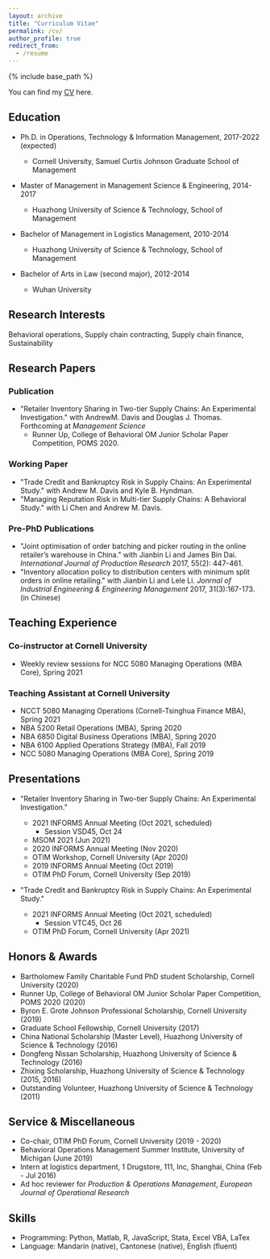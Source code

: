 ```yaml
---
layout: archive
title: "Curriculum Vitae"
permalink: /cv/
author_profile: true
redirect_from:
  - /resume
---
```


{% include base_path %}

You can find my [CV](https://rihuanhuang.github.io/files/CV_rihuanhuang.pdf) here. 

## Education
* Ph.D. in Operations, Technology & Information Management, 2017-2022 (expected)
    * Cornell University, Samuel Curtis Johnson Graduate School of Management

* Master of Management in Management Science & Engineering, 2014-2017
    * Huazhong University of Science & Technology, School of Management

* Bachelor of Management in Logistics Management, 2010-2014
    * Huazhong University of Science & Technology, School of Management
* Bachelor of Arts in Law (second major), 2012-2014
    * Wuhan University

## Research Interests
Behavioral operations, Supply chain contracting, Supply chain finance, Sustainability

## Research Papers
### Publication
* "Retailer Inventory Sharing in Two-tier Supply Chains:  An Experimental Investigation." with AndrewM. Davis and 
  Douglas J. Thomas. Forthcoming at *Management Science*
    * Runner Up, College of Behavioral OM Junior Scholar Paper Competition, POMS 2020.
  
### Working Paper
* "Trade Credit and Bankruptcy Risk in Supply Chains: An Experimental Study." with Andrew M. Davis and Kyle B. Hyndman.
* "Managing Reputation Risk in Multi-tier Supply Chains: A Behavioral Study." with Li Chen and Andrew M. Davis.

### Pre-PhD Publications
* "Joint optimisation of order batching and picker routing in the online retailer’s warehouse in China." with Jianbin Li and James Bin Dai. *International Journal of Production Research* 2017, 55(2):  447-461.
* "Inventory allocation policy to distribution centers with minimum split orders in online retailing." with Jianbin Li and Lele Li. *Jonrnal of Industrial Engineering & Engineering Management* 2017, 31(3):167-173. (in Chinese)

## Teaching Experience
### Co-instructor at Cornell University
* Weekly review sessions for NCC 5080 Managing Operations (MBA Core), Spring 2021

### Teaching Assistant at Cornell University
* NCCT 5080 Managing Operations (Cornell-Tsinghua Finance MBA), Spring 2021
* NBA 5200 Retail Operations (MBA), Spring 2020
* NBA 6850 Digital Business Operations (MBA), Spring 2020
* NBA 6100 Applied Operations Strategy (MBA), Fall 2019
* NCC 5080 Managing Operations (MBA Core), Spring 2019

## Presentations
* "Retailer Inventory Sharing in Two-tier Supply Chains: An Experimental Investigation."
    * 2021 INFORMS Annual Meeting (Oct 2021, scheduled)
      * Session VSD45, Oct 24 
    * MSOM 2021 (Jun 2021)
    * 2020 INFORMS Annual Meeting (Nov 2020)
    * OTIM Workshop, Cornell University (Apr 2020)
    * 2019 INFORMS Annual Meeting (Oct 2019)
    * OTIM PhD Forum, Cornell University (Sep 2019)

* "Trade Credit and Bankruptcy Risk in Supply Chains: An Experimental Study."
  * 2021 INFORMS Annual Meeting (Oct 2021, scheduled)
    * Session VTC45, Oct 26 
  * OTIM PhD Forum, Cornell University (Apr 2021)
  
## Honors & Awards
* Bartholomew Family Charitable Fund PhD student Scholarship, Cornell University (2020)
* Runner Up, College of Behavioral OM Junior Scholar Paper Competition, POMS 2020 (2020)
* Byron E. Grote Johnson Professional Scholarship, Cornell University (2019)
* Graduate School Fellowship, Cornell University (2017)
* China National Scholarship (Master Level), Huazhong University of Science & Technology (2016)
* Dongfeng Nissan Scholarship, Huazhong University of Science & Technology (2016)
* Zhixing Scholarship, Huazhong University of Science & Technology (2015, 2016)
* Outstanding Volunteer, Huazhong University of Science & Technology (2011)

## Service & Miscellaneous
* Co-chair, OTIM PhD Forum, Cornell University (2019 - 2020)
* Behavioral Operations Management Summer Institute, University of Michigan (June 2019)
* Intern at logistics department, 1 Drugstore, 111, Inc, Shanghai, China (Feb - Jul 2016)
* Ad hoc reviewer for *Production & Operations Management*, *European Journal of Operational Research*

## Skills
* Programming: Python, Matlab, R, JavaScript, Stata, Excel VBA, LaTex
* Language: Mandarin (native), Cantonese (native), English (fluent)